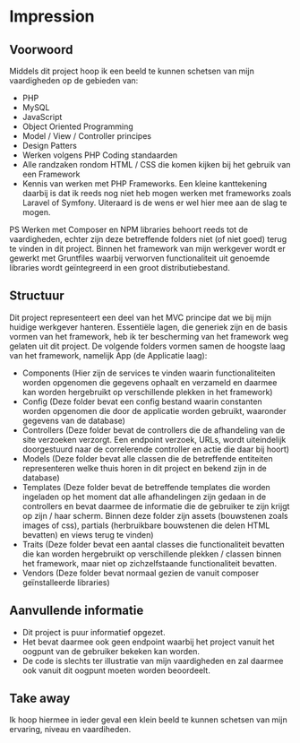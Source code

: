 # Impression

## Voorwoord
Middels dit project hoop ik een beeld te kunnen schetsen van mijn vaardigheden op de gebieden van:
- PHP
- MySQL
- JavaScript
- Object Oriented Programming
- Model / View / Controller principes
- Design Patters
- Werken volgens PHP Coding standaarden
- Alle randzaken rondom HTML / CSS die komen kijken bij het gebruik van een Framework
- Kennis van werken met PHP Frameworks. Een kleine kanttekening daarbij is dat ik reeds nog niet heb mogen werken met frameworks zoals Laravel of Symfony. Uiteraard is de wens er wel hier mee aan de slag te mogen.

PS Werken met Composer en NPM libraries behoort reeds tot de vaardigheden, echter zijn deze betreffende folders niet (of niet goed) terug te vinden in dit project. Binnen het framework van mijn werkgever wordt er gewerkt met Gruntfiles waarbij verworven functionaliteit uit genoemde libraries wordt geïntegreerd in een groot distributiebestand.

## Structuur
Dit project representeert een deel van het MVC principe dat we bij mijn huidige werkgever hanteren. Essentiële lagen, die generiek zijn en de basis vormen van het framework, heb ik ter bescherming van het framework weg gelaten uit dit project. De volgende folders vormen samen de hoogste laag van het framework, namelijk App (de Applicatie laag):
- Components (Hier zijn de services te vinden waarin functionaliteiten worden opgenomen die gegevens ophaalt en verzameld en daarmee kan worden hergebruikt op verschillende plekken in het framework)
- Config (Deze folder bevat een config bestand waarin constanten worden opgenomen die door de applicatie worden gebruikt, waaronder gegevens van de database)
- Controllers (Deze folder bevat de controllers die de afhandeling van de site verzoeken verzorgt. Een endpoint verzoek, URLs, wordt uiteindelijk doorgestuurd naar de correlerende controller en actie die daar bij hoort)
- Models (Deze folder bevat alle classen die de betreffende entiteiten representeren welke thuis horen in dit project en bekend zijn in de database)
- Templates (Deze folder bevat de betreffende templates die worden ingeladen op het moment dat alle afhandelingen zijn gedaan in de controllers en bevat daarmee de informatie die de gebruiker te zijn krijgt op zijn / haar scherm. Binnen deze folder zijn assets (bouwstenen zoals images of css), partials (herbruikbare bouwstenen die delen HTML bevatten) en views terug te vinden)
- Traits (Deze folder bevat een aantal classes die functionaliteit bevatten die kan worden hergebruikt op verschillende plekken / classen binnen het framework, maar niet op zichzelfstaande functionaliteit bevatten.
- Vendors (Deze folder bevat normaal gezien de vanuit composer geïnstalleerde libraries)

## Aanvullende informatie
- Dit project is puur informatief opgezet.
- Het bevat daarmee ook geen endpoint waarbij het project vanuit het oogpunt van de gebruiker bekeken kan worden.
- De code is slechts ter illustratie van mijn vaardigheden en zal daarmee ook vanuit dit oogpunt moeten worden beoordeelt. 

## Take away
Ik hoop hiermee in ieder geval een klein beeld te kunnen schetsen van mijn ervaring, niveau en vaardiheden.